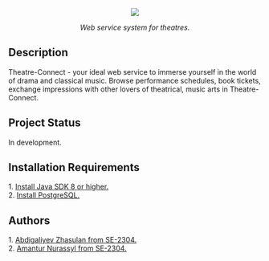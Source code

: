 <p align = "center"><img src = "documents/images/Theatre‒Connect.png"></p>
<p align = "center"><em>Web service system for theatres.</em></p>
<h2>Description</h2>
Theatre-Connect - your ideal web service to immerse yourself in the world of drama and classical music. Browse performance schedules, book tickets, exchange impressions with other lovers of theatrical, music arts in Theatre-Connect.
<h2>Project Status</h2>
In development.
<h2>Installation Requirements</h2>
<p>
1. <a href = "https://www.java.com/en/download/">Install Java SDK 8 or higher.</a> <br/>
2. <a href = "https://www.postgresql.org/download/">Install PostgreSQL.</a>
</p>
<h2>Authors</h2>
<p>
1. <a href = "https://github.com/zhsln">Abdigaliyev Zhasulan from SE-2304.</a> <br/>
2. <a href = "https://github.com/nurikesh">Amantur Nurassyl from SE-2304.</a>
</p>

